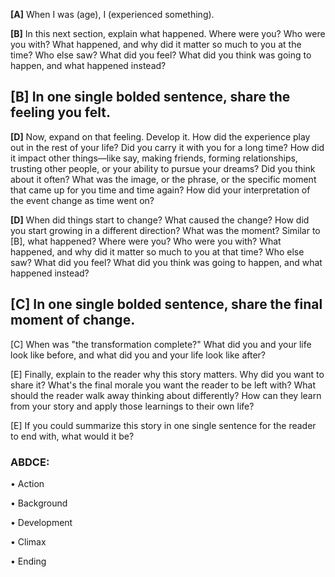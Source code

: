 **[A]** When I was (age), I (experienced something).

**[B]** In this next section, explain what happened. Where were you? Who were you with? What happened, and why did it matter so much to you at the time? Who else saw? What did you feel? What did you think was going to happen, and what happened instead?

## [B] In one single bolded sentence, share the feeling you felt.

**[D]** Now, expand on that feeling. Develop it. How did the experience play out in the rest of your life? Did you carry it with you for a long time? How did it impact other things—like say, making friends, forming relationships, trusting other people, or your ability to pursue your dreams? Did you think about it often? What was the image, or the phrase, or the specific moment that came up for you time and time again? How did your interpretation of the event change as time went on?

**[D]** When did things start to change? What caused the change? How did you start growing in a different direction? What was the moment? Similar to [B], what happened? Where were you? Who were you with? What happened, and why did it matter so much to you at that time? Who else saw? What did you feel? What did you think was going to happen, and what happened instead?

## [C] In one single bolded sentence, share the final moment of change.

[C] When was "the transformation complete?" What did you and your life look like before, and what did you and your life look like after?

[E] Finally, explain to the reader why this story matters. Why did you want to share it? What's the final morale you want the reader to be left with? What should the reader walk away thinking about differently? How can they learn from your story and apply those learnings to their own life?

[E] If you could summarize this story in one single sentence for the reader to end with, what would it be?

### ABDCE:

• Action

• Background

• Development

• Climax

• Ending